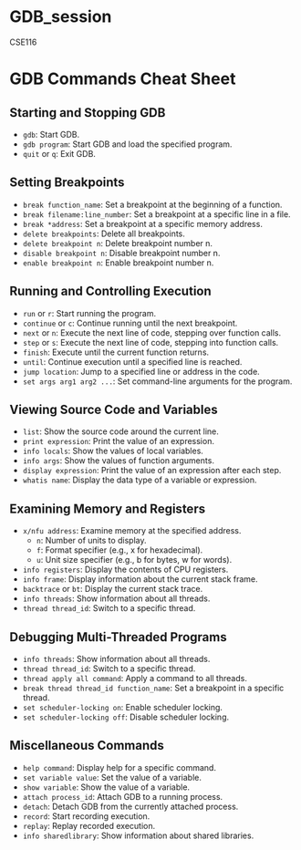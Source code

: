 # GDB_session

CSE116

# GDB Commands Cheat Sheet

## Starting and Stopping GDB

- `gdb`: Start GDB.
- `gdb program`: Start GDB and load the specified program.
- `quit` or `q`: Exit GDB.

## Setting Breakpoints

- `break function_name`: Set a breakpoint at the beginning of a function.
- `break filename:line_number`: Set a breakpoint at a specific line in a file.
- `break *address`: Set a breakpoint at a specific memory address.
- `delete breakpoints`: Delete all breakpoints.
- `delete breakpoint n`: Delete breakpoint number n.
- `disable breakpoint n`: Disable breakpoint number n.
- `enable breakpoint n`: Enable breakpoint number n.

## Running and Controlling Execution

- `run` or `r`: Start running the program.
- `continue` or `c`: Continue running until the next breakpoint.
- `next` or `n`: Execute the next line of code, stepping over function calls.
- `step` or `s`: Execute the next line of code, stepping into function calls.
- `finish`: Execute until the current function returns.
- `until`: Continue execution until a specified line is reached.
- `jump location`: Jump to a specified line or address in the code.
- `set args arg1 arg2 ...`: Set command-line arguments for the program.

## Viewing Source Code and Variables

- `list`: Show the source code around the current line.
- `print expression`: Print the value of an expression.
- `info locals`: Show the values of local variables.
- `info args`: Show the values of function arguments.
- `display expression`: Print the value of an expression after each step.
- `whatis name`: Display the data type of a variable or expression.

## Examining Memory and Registers

- `x/nfu address`: Examine memory at the specified address.
  - `n`: Number of units to display.
  - `f`: Format specifier (e.g., x for hexadecimal).
  - `u`: Unit size specifier (e.g., b for bytes, w for words).
- `info registers`: Display the contents of CPU registers.
- `info frame`: Display information about the current stack frame.
- `backtrace` or `bt`: Display the current stack trace.
- `info threads`: Show information about all threads.
- `thread thread_id`: Switch to a specific thread.

## Debugging Multi-Threaded Programs

- `info threads`: Show information about all threads.
- `thread thread_id`: Switch to a specific thread.
- `thread apply all command`: Apply a command to all threads.
- `break thread thread_id function_name`: Set a breakpoint in a specific thread.
- `set scheduler-locking on`: Enable scheduler locking.
- `set scheduler-locking off`: Disable scheduler locking.

## Miscellaneous Commands

- `help command`: Display help for a specific command.
- `set variable value`: Set the value of a variable.
- `show variable`: Show the value of a variable.
- `attach process_id`: Attach GDB to a running process.
- `detach`: Detach GDB from the currently attached process.
- `record`: Start recording execution.
- `replay`: Replay recorded execution.
- `info sharedlibrary`: Show information about shared libraries.
